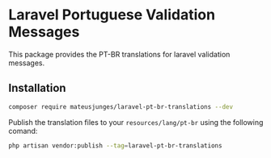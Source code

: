 # Laravel Portuguese Validation Messages

This package provides the PT-BR translations for laravel validation messages.

## Installation
```bash
composer require mateusjunges/laravel-pt-br-translations --dev
```

Publish the translation files to your `resources/lang/pt-br` using the following comand:

```bash
php artisan vendor:publish --tag=laravel-pt-br-translations
```
